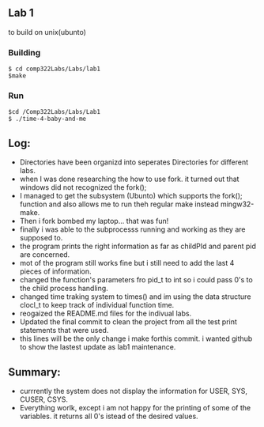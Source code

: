 ## Lab 1
to build on unix(ubunto)
### Building
```
$ cd comp322Labs/Labs/lab1
$make
```
### Run
```
$cd /Comp322Labs/Labs/Lab1
$ ./time-4-baby-and-me
```
## Log:
 - Directories have been organizd into seperates Directories for different labs.
 - when I was done researching the how to use fork. it turned out that windows did not recognized the fork();
 - I managed to get the subsystem (Ubunto) which supports the fork(); function and also allows me to run theh regular make instead          mingw32-make.
 - Then i fork bombed my laptop... that was fun!
 - finally i was able to the subprocesss running and working as they are supposed to. 
 - the program prints the right information as far as childPId and parent pid are concerned.
 - mot of the program still works fine but i still need to add the last 4 pieces of information. 
 - changed the function's parameters fro pid_t to int so i could pass 0's to the child process handling. 
 - changed time traking system to times() and im using the data structure clocl_t to keep track of individual function time. 
 - reogaized the README.md files for the indivual labs. 
 - Updated the final commit to clean the project from all the test print statements that were used.
 - this lines will be the only change i make forthis commit. i wanted github to show the lastest update as lab1 maintenance. 
## Summary:
- currrently the system does not display the information for USER, SYS, CUSER, CSYS.
- Everything worlk, except i am not happy for the printing of some of the variables. it returns all 0's istead of the desired values. 

